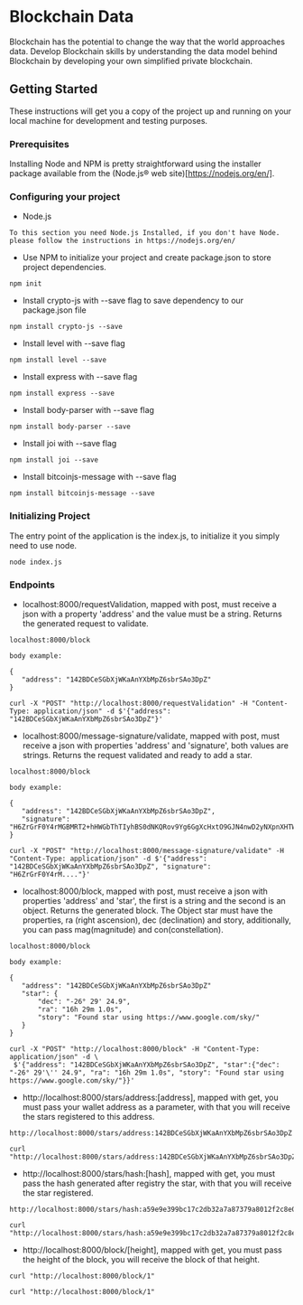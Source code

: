 # Blockchain Data

Blockchain has the potential to change the way that the world approaches data. Develop Blockchain skills by understanding the data model behind Blockchain by developing your own simplified private blockchain.

## Getting Started

These instructions will get you a copy of the project up and running on your local machine for development and testing purposes.

### Prerequisites

Installing Node and NPM is pretty straightforward using the installer package available from the (Node.js® web site)[https://nodejs.org/en/].

### Configuring your project
- Node.js
```
To this section you need Node.js Installed, if you don't have Node. 
please follow the instructions in https://nodejs.org/en/
```
- Use NPM to initialize your project and create package.json to store project dependencies.
```
npm init
```
- Install crypto-js with --save flag to save dependency to our package.json file
```
npm install crypto-js --save
```
- Install level with --save flag
```
npm install level --save
```
- Install express with --save flag
```
npm install express --save
```
- Install body-parser with --save flag
```
npm install body-parser --save
```
- Install joi with --save flag
```
npm install joi --save
```
- Install bitcoinjs-message with --save flag
```
npm install bitcoinjs-message --save
```

### Initializing Project

The entry point of the application is the index.js, to initialize it you simply need to use node. 

```
node index.js
```


### Endpoints

- localhost:8000/requestValidation, mapped with post, must receive a json with a property 'address' and the value must be a string.
Returns the generated request to validate.
```
localhost:8000/block

body example:

{
   "address": "142BDCeSGbXjWKaAnYXbMpZ6sbrSAo3DpZ"
}

curl -X "POST" "http://localhost:8000/requestValidation" -H "Content-Type: application/json" -d $'{"address": "142BDCeSGbXjWKaAnYXbMpZ6sbrSAo3DpZ"}' 
```

- localhost:8000/message-signature/validate, mapped with post, must receive a json with properties 'address' and 'signature', both values are strings.
Returns the request validated and ready to add a star.
```
localhost:8000/block

body example:

{
   "address": "142BDCeSGbXjWKaAnYXbMpZ6sbrSAo3DpZ",
   "signature": "H6ZrGrF0Y4rMGBMRT2+hHWGbThTIyhBS0dNKQRov9Yg6GgXcHxtO9GJN4nwD2yNXpnXHTWU9i+qdw5vpsooryLU="
}

curl -X "POST" "http://localhost:8000/message-signature/validate" -H "Content-Type: application/json" -d $'{"address": "142BDCeSGbXjWKaAnYXbMpZ6sbrSAo3DpZ", "signature": "H6ZrGrF0Y4rM...."}' 
```

- localhost:8000/block, mapped with post, must receive a json with properties 'address' and 'star', the first is a string and the second is an object.
Returns the generated block. The Object star must have the properties, ra (right ascension), dec (declination) and story, additionally, you can pass mag(magnitude) and con(constellation).  
```
localhost:8000/block

body example:

{
   "address": "142BDCeSGbXjWKaAnYXbMpZ6sbrSAo3DpZ"
   "star": {
       "dec": "-26° 29' 24.9",
       "ra": "16h 29m 1.0s",
       "story": "Found star using https://www.google.com/sky/"
   }
}

curl -X "POST" "http://localhost:8000/block" -H "Content-Type: application/json" -d \
 $'{"address": "142BDCeSGbXjWKaAnYXbMpZ6sbrSAo3DpZ", "star":{"dec": "-26° 29'\'' 24.9", "ra": "16h 29m 1.0s", "story": "Found star using https://www.google.com/sky/"}}' 
```

- http://localhost:8000/stars/address:[address], mapped with get, you must pass your wallet address as a parameter, 
with that you will receive the stars registered to this address.
``` 
http://localhost:8000/stars/address:142BDCeSGbXjWKaAnYXbMpZ6sbrSAo3DpZ

curl "http://localhost:8000/stars/address:142BDCeSGbXjWKaAnYXbMpZ6sbrSAo3DpZ"
```

- http://localhost:8000/stars/hash:[hash], mapped with get, you must pass the hash generated after registry the star,
with that you will receive the star registered.
``` 
http://localhost:8000/stars/hash:a59e9e399bc17c2db32a7a87379a8012f2c8e08dd661d7c0a6a4845d4f3ffb9f

curl "http://localhost:8000/stars/hash:a59e9e399bc17c2db32a7a87379a8012f2c8e08dd661d7c0a6a4845d4f3ffb9f"
```

- http://localhost:8000/block/[height], mapped with get, you must pass the height of the block, you will receive the block of that height.
``` 
curl "http://localhost:8000/block/1"

curl "http://localhost:8000/block/1"
```
